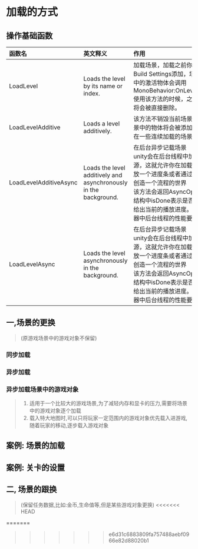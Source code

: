 # 加载的方式
## 操作基础函数
|函数名|英文释义|作用|
|:----|:----|:---
|LoadLevel|	Loads the level by its name or index.|  加载场景，加载之前你需要把场景在Build Settings添加，场景加载后，场景中的激活物体会调用MonoBehavior:OnLevelWasLoaded().使用该方法的时候，之前场景中的物体将会被直接删除。
|LoadLevelAdditive|	Loads a level additively.| 该方法不销毁当前场景中的物体，新场景中的物体将会被添加进来，这个方法在一些连续加载的场景中非常有用哈。
|LoadLevelAdditiveAsync|	Loads the level additively and asynchronously in the background. |在后台异步记载场景<br> unity会在后台线程中加载所有的场景资源，这就允许你在加载新场景过程中播放一个进度条或者通过异步加载为玩家创造一个流程的世界 <br>该方法会返回AsyncOperation结构，结构中isDone表示是否完成，progress给出当前的播放进度。注意的是在编辑器中后台线程的性能要低于游戏中。
|LoadLevelAsync|	Loads the level asynchronously in the background. |在后台异步记载场景<br> unity会在后台线程中加载所有的场景资源，这就允许你在加载新场景过程中播放一个进度条或者通过异步加载为玩家创造一个流程的世界<br> 该方法会返回AsyncOperation结构，结构中isDone表示是否完成，progress给出当前的播放进度。注意的是在编辑器中后台线程的性能要低于游戏中。


##  一,场景的更换
>(原游戏场景中的游戏对象不保留)

### 同步加载
>


### 异步加载
### 异步加载场景中的游戏对象
>1. 适用于一个比较大的游戏场景,为了减轻内存和显卡的压力,需要将场景中的游戏对象逐个加载
>2. 载入特大地图时,可以只将玩家一定范围内的游戏对象优先载入进游戏,随着玩家的移动,逐步载入游戏对象



## 案例: 场景的加载

## 案例: 关卡的设置

## 二, 场景的跟换
>(保留任务数据,比如:金币,生命值等,但是某些游戏对象更换)
<<<<<<< HEAD


=======
>>>>>>> e6d31c6883809fa757488aebf0966e82d88020b1
